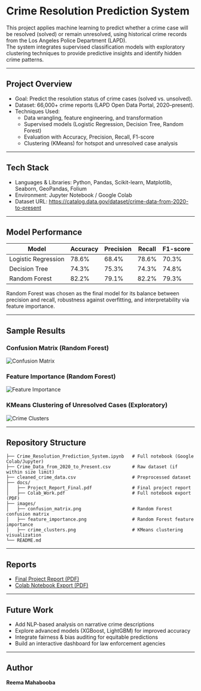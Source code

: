 # Crime Resolution Prediction System

This project applies machine learning to predict whether a crime case will be resolved (solved) or remain unresolved, using historical crime records from the Los Angeles Police Department (LAPD).  
The system integrates supervised classification models with exploratory clustering techniques to provide predictive insights and identify hidden crime patterns.

---

## Project Overview
- Goal: Predict the resolution status of crime cases (solved vs. unsolved).  
- Dataset: 66,000+ crime reports (LAPD Open Data Portal, 2020–present).  
- Techniques Used:  
  - Data wrangling, feature engineering, and transformation  
  - Supervised models (Logistic Regression, Decision Tree, Random Forest)  
  - Evaluation with Accuracy, Precision, Recall, F1-score  
  - Clustering (KMeans) for hotspot and unresolved case analysis  

---

## Tech Stack
- Languages & Libraries: Python, Pandas, Scikit-learn, Matplotlib, Seaborn, GeoPandas, Folium  
- Environment: Jupyter Notebook / Google Colab  
- Dataset URL: https://catalog.data.gov/dataset/crime-data-from-2020-to-present

---

## Model Performance
| Model               | Accuracy | Precision | Recall | F1-score |
|----------------------|----------|-----------|--------|----------|
| Logistic Regression  | 78.6%    | 68.4%     | 78.6%  | 70.3%    |
| Decision Tree        | 74.3%    | 75.3%     | 74.3%  | 74.8%    |
| Random Forest        | 82.2%    | 79.1%     | 82.2%  | 79.3%    |

Random Forest was chosen as the final model for its balance between precision and recall, robustness against overfitting, and interpretability via feature importance.

---

## Sample Results

### Confusion Matrix (Random Forest)
![Confusion Matrix](images/confusion_matrix.png)

### Feature Importance (Random Forest)
![Feature Importance](images/feature_importance.png)

### KMeans Clustering of Unresolved Cases (Exploratory)
![Crime Clusters](images/crime_clusters.png)

---

## Repository Structure
```
├── Crime_Resolution_Prediction_System.ipynb   # Full notebook (Google Colab/Jupyter)
├── Crime_Data_from_2020_to_Present.csv        # Raw dataset (if within size limit)
├── cleaned_crime_data.csv                     # Preprocessed dataset
├── docs/
│   ├── Project_Report_Final.pdf               # Final project report
│   ├── Colab_Work.pdf                         # Full notebook export (PDF)
├── images/
│   ├── confusion_matrix.png                   # Random Forest confusion matrix
│   ├── feature_importance.png                 # Random Forest feature importance
│   ├── crime_clusters.png                     # KMeans clustering visualization
└── README.md
```

---

## Reports
- [Final Project Report (PDF)](docs/Project_report_final.pdf)  
- [Colab Notebook Export (PDF)](docs/Colab_work.pdf)  

---

## Future Work
- Add NLP-based analysis on narrative crime descriptions  
- Explore advanced models (XGBoost, LightGBM) for improved accuracy  
- Integrate fairness & bias auditing for equitable predictions  
- Build an interactive dashboard for law enforcement agencies  

---

## Author
**Reema Mahabooba**  
